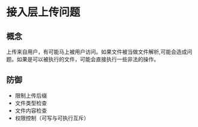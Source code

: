 # 接入层上传问题

## 概念

上传来自用户，有可能马上被用户访问。如果文件被当做文件解析,可能会造成问题。如果是可以被执行的文件，可能会直接执行一些非法的操作。

## 防御

- 限制上传后缀
- 文件类型检查
- 文件内容检查
- 权限控制（可写与可执行互斥）